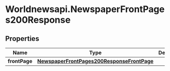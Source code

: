 # Worldnewsapi.NewspaperFrontPages200Response

## Properties

Name | Type | Description | Notes
------------ | ------------- | ------------- | -------------
**frontPage** | [**NewspaperFrontPages200ResponseFrontPage**](NewspaperFrontPages200ResponseFrontPage.md) |  | [optional] 


